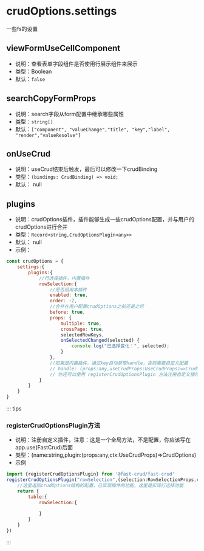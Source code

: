 # crudOptions.settings
一些fs的设置

## viewFormUseCellComponent
* 说明：查看表单字段组件是否使用行展示组件来展示
* 类型：Boolean
* 默认：`false`


## searchCopyFormProps
* 说明：search字段从form配置中继承哪些属性
* 类型：`string[]`
* 默认：`["component", "valueChange","title", "key","label", "render","valueResolve"]`

## onUseCrud
* 说明：useCrud结束后触发，最后可以修改一下crudBinding
* 类型：`(bindings: CrudBinding) => void;`
* 默认： null

## plugins
* 说明：crudOptions插件，插件能够生成一些crudOptions配置，并与用户的crudOptions进行合并
* 类型：`Record<string,CrudOptionsPlugin<any>>`
* 默认： null
* 示例：

```js
const crudOptions = {
    settings:{
        plugins:{
            //行选择插件，内置插件
            rowSelection:{
                //是否启用本插件
                enabled: true,
                order: -2,
                //合并在用户配置crudOptions之前还是之后
                before: true,
                props: {
                    multiple: true,
                    crossPage: true,
                    selectedRowKeys,
                    onSelectedChanged(selected) {
                        console.log("已选择变化：", selected);
                    }
                },
                //如果是内置插件，通过key自动获取handle，否则需要自定义配置
                // handle: (props:any,useCrudProps:UseCrudProps)=>CrudOptions,
                // 你还可以使用 registerCrudOptionsPlugin 方法注册自定义插件，就不需要每次都写配置了
            }
        }
    }
}
```
::: tips
### registerCrudOptionsPlugin方法
* 说明：注册自定义插件，注意：这是一个全局方法，不是配置，你应该写在app.use(FastCrud)后面
* 类型：(name:string,plugin:(props:any,ctx:UseCrudProps)=>CrudOptions)
* 示例
```js
import {registerCrudOptionsPlugin} from '@fast-crud/fast-crud'
registerCrudOptionsPlugin("rowSelection",(selection:RowSelectionProps,ctx:UseCrudProps)=>{
    //这里返回crudOptions结构的配置，已实现插件的功能，这里是实现行选择功能
    return {
        table:{
            rowSelection:{
                
            }
        }
    }    
})
```
::: 
